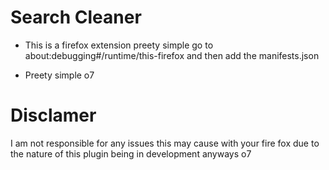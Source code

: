# Search Cleaner


+ This is a firefox extension preety simple go to about:debugging#/runtime/this-firefox and then add the manifests.json

+ Preety simple o7


# Disclamer

I am not responsible for any issues this may cause with your fire fox due to the nature of this plugin being in development anyways o7